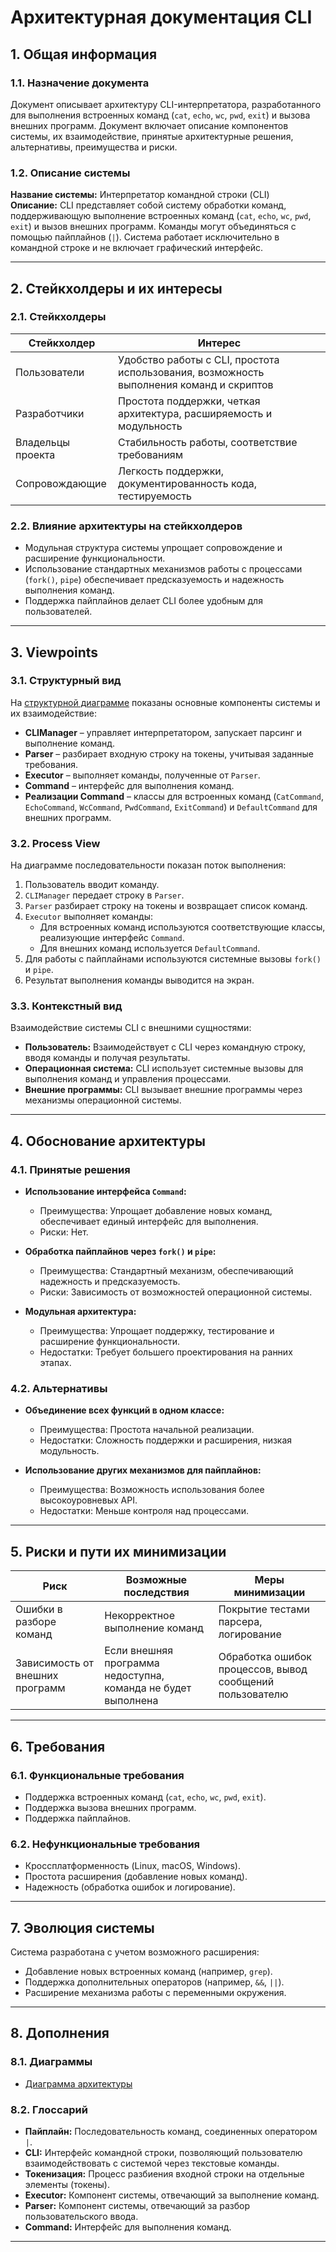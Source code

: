 # Архитектурная документация CLI

## 1. Общая информация

### 1.1. Назначение документа

Документ описывает архитектуру CLI-интерпретатора, разработанного для выполнения встроенных команд (`cat`, `echo`, `wc`, `pwd`, `exit`) и вызова внешних программ. Документ включает описание компонентов системы, их взаимодействие, принятые архитектурные решения, альтернативы, преимущества и риски.

### 1.2. Описание системы

**Название системы:** Интерпретатор командной строки (CLI)  
**Описание:** CLI представляет собой систему обработки команд, поддерживающую выполнение встроенных команд (`cat`, `echo`, `wc`, `pwd`, `exit`) и вызов внешних программ. Команды могут объединяться с помощью пайплайнов (`|`). Система работает исключительно в командной строке и не включает графический интерфейс.

---

## 2. Стейкхолдеры и их интересы

### 2.1. Стейкхолдеры

| Стейкхолдер       | Интерес                                                                                 |
|-------------------|-----------------------------------------------------------------------------------------|
| Пользователи      | Удобство работы с CLI, простота использования, возможность выполнения команд и скриптов |
| Разработчики      | Простота поддержки, четкая архитектура, расширяемость и модульность                    |
| Владельцы проекта | Стабильность работы, соответствие требованиям                                           |
| Сопровождающие    | Легкость поддержки, документированность кода, тестируемость                             |

### 2.2. Влияние архитектуры на стейкхолдеров

- Модульная структура системы упрощает сопровождение и расширение функциональности.
- Использование стандартных механизмов работы с процессами (`fork()`, `pipe`) обеспечивает предсказуемость и надежность выполнения команд.
- Поддержка пайплайнов делает CLI более удобным для пользователей.

---

## 3. Viewpoints

### 3.1. Структурный вид

На [структурной диаграмме](./images/CLI-Arch.png) показаны основные компоненты системы и их взаимодействие:

- **CLIManager** – управляет интерпретатором, запускает парсинг и выполнение команд.
- **Parser** – разбирает входную строку на токены, учитывая заданные требования.
- **Executor** – выполняет команды, полученные от `Parser`.
- **Command** – интерфейс для выполнения команд.
- **Реализации Command** – классы для встроенных команд (`CatCommand`, `EchoCommand`, `WcCommand`, `PwdCommand`, `ExitCommand`) и `DefaultCommand` для внешних программ.

### 3.2. Process View

На диаграмме последовательности показан поток выполнения:

1. Пользователь вводит команду.
2. `CLIManager` передает строку в `Parser`.
3. `Parser` разбирает строку на токены и возвращает список команд.
4. `Executor` выполняет команды:
   - Для встроенных команд используются соответствующие классы, реализующие интерфейс `Command`.
   - Для внешних команд используется `DefaultCommand`.
5. Для работы с пайплайнами используются системные вызовы `fork()` и `pipe`.
6. Результат выполнения команды выводится на экран.

### 3.3. Контекстный вид

Взаимодействие системы CLI с внешними сущностями:

- **Пользователь:** Взаимодействует с CLI через командную строку, вводя команды и получая результаты.
- **Операционная система:** CLI использует системные вызовы для выполнения команд и управления процессами.
- **Внешние программы:** CLI вызывает внешние программы через механизмы операционной системы.

---

## 4. Обоснование архитектуры

### 4.1. Принятые решения

- **Использование интерфейса `Command`:**
  - Преимущества: Упрощает добавление новых команд, обеспечивает единый интерфейс для выполнения.
  - Риски: Нет.

- **Обработка пайплайнов через `fork()` и `pipe`:**
  - Преимущества: Стандартный механизм, обеспечивающий надежность и предсказуемость.
  - Риски: Зависимость от возможностей операционной системы.

- **Модульная архитектура:**
  - Преимущества: Упрощает поддержку, тестирование и расширение функциональности.
  - Недостатки: Требует большего проектирования на ранних этапах.

### 4.2. Альтернативы

- **Объединение всех функций в одном классе:**
  - Преимущества: Простота начальной реализации.
  - Недостатки: Сложность поддержки и расширения, низкая модульность.

- **Использование других механизмов для пайплайнов:**
  - Преимущества: Возможность использования более высокоуровневых API.
  - Недостатки: Меньше контроля над процессами.

---

## 5. Риски и пути их минимизации

| Риск                            | Возможные последствия                                         | Меры минимизации                                         |
|---------------------------------|---------------------------------------------------------------|----------------------------------------------------------|
| Ошибки в разборе команд         | Некорректное выполнение команд                                | Покрытие тестами парсера, логирование                    |
| Зависимость от внешних программ | Если внешняя программа недоступна, команда не будет выполнена | Обработка ошибок процессов, вывод сообщений пользователю |

---

## 6. Требования

### 6.1. Функциональные требования

- Поддержка встроенных команд (`cat`, `echo`, `wc`, `pwd`, `exit`).
- Поддержка вызова внешних программ.
- Поддержка пайплайнов.

### 6.2. Нефункциональные требования

- Кроссплатформенность (Linux, macOS, Windows).
- Простота расширения (добавление новых команд).
- Надежность (обработка ошибок и логирование).

---

## 7. Эволюция системы

Система разработана с учетом возможного расширения:

- Добавление новых встроенных команд (например, `grep`).
- Поддержка дополнительных операторов (например, `&&`, `||`).
- Расширение механизма работы с переменными окружения.

---

## 8. Дополнения

### 8.1. Диаграммы

- [Диаграмма архитектуры](./images/CLI-Arch.png)

### 8.2. Глоссарий

- **Пайплайн:** Последовательность команд, соединенных оператором `|`.
- **CLI:** Интерфейс командной строки, позволяющий пользователю взаимодействовать с системой через текстовые команды.
- **Токенизация:** Процесс разбиения входной строки на отдельные элементы (токены).
- **Executor:** Компонент системы, отвечающий за выполнение команд.
- **Parser:** Компонент системы, отвечающий за разбор пользовательского ввода.
- **Command:** Интерфейс для выполнения команд.

---
